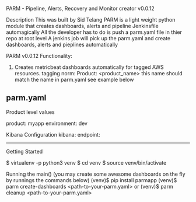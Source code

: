 PARM - Pipeline, Alerts, Recovery and Monitor creator v0.0.12


Description
This was built by Sid Telang
PARM is a light weight python module that creates dashboards, alerts and pipeline Jenkinsfile automagically
All the developer has to do is push a parm.yaml file in thier repo at root level
A jenkins job will pick up the parm.yaml and create dashboards, alerts and pieplines automatically

PARM v0.0.12
Functionality:
1. Creates metricbeat dashboards automatically for tagged AWS resources.
    tagging norm: Product: <product_name>
    this name should match the name in parm.yaml
    see example below
    
parm.yaml
----------------------------------------------------
Product level values

product: myapp
environment: dev

Kibana Configuration
kibana:
endpoint: <kibana-endpoint>

----------------------------------------------------
    
Getting Started
    
$ virtualenv -p python3 venv
$ cd venv
$ source venv/bin/activate

Running the main() (you may create some awesome dashboards on the fly by runnings the commands below)
(venv)$ pip install parmapp
(venv)$ parm create-dashboards <path-to-your-parm.yaml>
or 
(venv)$ parm cleanup <path-to-your-parm.yaml>